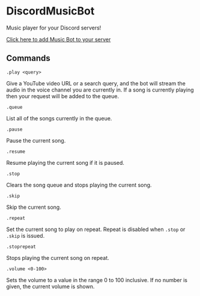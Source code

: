 # DiscordMusicBot
Music player for your Discord servers!

[Click here to add Music Bot to your server](https://discordapp.com/oauth2/authorize?&client_id=229835293744693249&scope=bot&permissions=0)

## Commands
    .play <query>
Give a YouTube video URL or a search query, and the bot will stream the audio in the voice channel you are currently in. If a song is currently playing then your request will be added to the queue.

    .queue
List all of the songs currently in the queue.

    .pause
Pause the current song.

    .resume
Resume playing the current song if it is paused.

    .stop
Clears the song queue and stops playing the current song.

    .skip
Skip the current song.

    .repeat
Set the current song to play on repeat. Repeat is disabled when `.stop` or `.skip` is issued.

    .stoprepeat
Stops playing the current song on repeat.

    .volume <0-100>
Sets the volume to a value in the range 0 to 100 inclusive. If no number is given, the current volume is shown.
